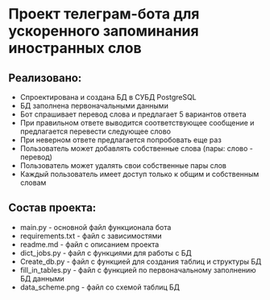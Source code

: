 # Проект телеграм-бота для ускоренного запоминания иностранных слов

## Реализовано:
- Спроектирована и создана БД в СУБД PostgreSQL
- БД заполнена первоначальными данными
- Бот спрашивает перевод слова и предлагает 5 вариантов ответа
- При правильном ответе выводится соответствующее сообщение и предлагается 
перевести следующее слово
- При неверном ответе предлагается попробовать еще раз
- Пользователь может добавлять собственные слова (пары: слово - перевод)
- Пользователь может удалять свои собственные пары слов
- Каждый пользователь имеет доступ только к общим и собственным словам

## Состав проекта:
- main.py - основной файл функционала бота
- requirements.txt - файл с зависимостями
- readme.md - файл с описанием проекта
- dict_jobs.py - файл с функциями для работы с БД
- Create_db.py - файл с функцией для создания таблиц и структуры БД
- fill_in_tables.py - файл с функцией по первоначальному заполнению БД данными
- data_scheme.png - файл со схемой таблиц БД